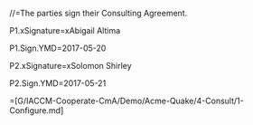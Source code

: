 //=The parties sign their Consulting Agreement.

P1.xSignature=xAbigail Altima

P1.Sign.YMD=2017-05-20

P2.xSignature=xSolomon Shirley

P2.Sign.YMD=2017-05-21

=[G/IACCM-Cooperate-CmA/Demo/Acme-Quake/4-Consult/1-Configure.md]
